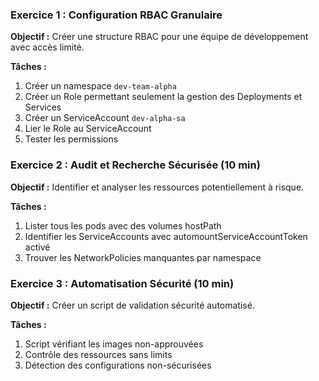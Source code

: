 ### Exercice 1 : Configuration RBAC Granulaire 

**Objectif :** Créer une structure RBAC pour une équipe de développement avec accès limité.

**Tâches :**
1. Créer un namespace `dev-team-alpha`
2. Créer un Role permettant seulement la gestion des Deployments et Services
3. Créer un ServiceAccount `dev-alpha-sa`
4. Lier le Role au ServiceAccount
5. Tester les permissions

### Exercice 2 : Audit et Recherche Sécurisée (10 min)

**Objectif :** Identifier et analyser les ressources potentiellement à risque.

**Tâches :**
1. Lister tous les pods avec des volumes hostPath
2. Identifier les ServiceAccounts avec automountServiceAccountToken activé
3. Trouver les NetworkPolicies manquantes par namespace

### Exercice 3 : Automatisation Sécurité (10 min)

**Objectif :** Créer un script de validation sécurité automatisé.

**Tâches :**
1. Script vérifiant les images non-approuvées
2. Contrôle des ressources sans limits
3. Détection des configurations non-sécurisées


